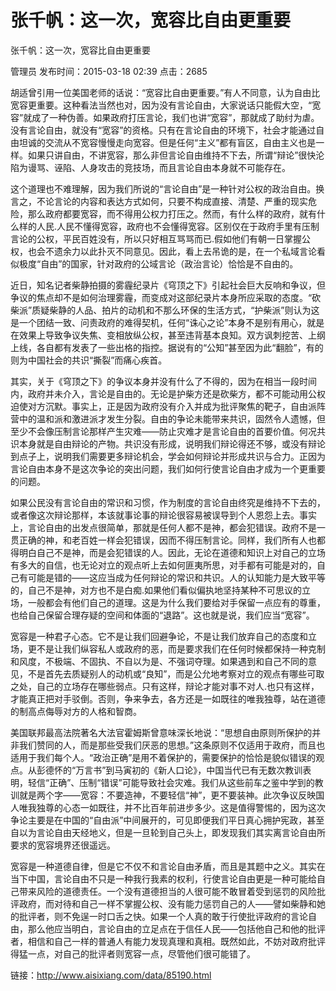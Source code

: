 # 张千帆：这一次，宽容比自由更重要  
张千帆：这一次，宽容比自由更重要

管理员 发布时间：2015-03-18 02:39  点击：2685

胡适曾引用一位美国老师的话说：“宽容比自由更重要。”有人不同意，认为自由比宽容更重要。这种看法当然也对，因为没有言论自由，大家说话只能假大空，“宽容”就成了一种伪善。如果政府打压言论，我们也讲“宽容”，那就成了助纣为虐。没有言论自由，就没有“宽容”的资格。只有在言论自由的环境下，社会才能通过自由坦诚的交流从不宽容慢慢走向宽容。但是任何“主义”都有盲区，自由主义也是一样。如果只讲自由，不讲宽容，那么非但言论自由维持不下去，所谓“辩论”很快沦陷为谩骂、诬陷、人身攻击的竞技场，而且言论自由本身就不可能存在。

这个道理也不难理解，因为我们所说的“言论自由”是一种针对公权的政治自由。换言之，不论言论的内容和表达方式如何，只要不构成直接、清楚、严重的现实危险，那么政府都要宽容，而不得用公权力打压之。然而，有什么样的政府，就有什么样的人民.人民不懂得宽容，政府也不会懂得宽容。区别仅在于政府手里有压制言论的公权，平民百姓没有，所以只好相互骂骂而已.假如他们有朝一日掌握公权，也会不遗余力以此扑灭不同意见。因此，看上去吊诡的是，在一个私域言论看似极度“自由”的国家，针对政府的公域言论（政治言论）恰恰是不自由的。

近日，知名记者柴静拍摄的雾霾纪录片《穹顶之下》引起社会巨大反响和争议，但争议的焦点却不是如何治理雾霾，而变成对这部纪录片本身所应采取的态度。“砍柴派”质疑柴静的人品、拍片的动机和不那么环保的生活方式，“护柴派”则认为这是一个团结一致、问责政府的难得契机，任何“诛心之论”本身不是别有用心，就是在效果上导致争议失焦、变相放纵公权，甚至违背基本良知。双方讽刺挖苦、上纲上线，各自都有发表了一些出格的指控。据说有的“公知”甚至因为此“翻脸”，有的则为中国社会的共识“撕裂”而痛心疾首。

其实，关于《穹顶之下》的争议本身并没有什么了不得的，因为在相当一段时间内，政府并未介入，言论是自由的。无论是护柴方还是砍柴方，都不可能动用公权迫使对方沉默。事实上，正是因为政府没有介入并成为批评聚焦的靶子，自由派阵营中的温和派和激进派才发生分裂。自由的争论未能带来共识，固然令人遗憾，但至少不会像压制言论那样产生灾难——防止灾难才是言论自由的首要价值。何况共识本身就是自由辩论的产物。共识没有形成，说明我们辩论得还不够，或没有辩论到点子上，说明我们需要更多辩论机会，学会如何辩论并形成共识与合力。正因为言论自由本身不是这次争论的突出问题，我们如何行使言论自由才成为一个更重要的问题。

如果公民没有言论自由的常识和习惯，作为制度的言论自由终究是维持不下去的，或者像这次辩论那样，本该就事论事的辩论很容易被误导到个人恩怨上去。事实上，言论自由的出发点很简单，那就是任何人都不是神，都会犯错误。政府不是一贯正确的神，和老百姓一样会犯错误，因而不得压制言论。同样，我们所有人也都得明白自己不是神，而是会犯错误的人。因此，无论在道德和知识上对自己的立场有多大的自信，也无论对立的观点听上去如何匪夷所思，对手都有可能是对的，自己有可能是错的——这应当成为任何辩论的常识和共识。人的认知能力是大致平等的，自己不是神，对方也不是白痴.如果他们看似偏执地坚持某种不可思议的立场，一般都会有他们自己的道理。这是为什么我们要给对手保留一点应有的尊重，也给自己保留合理存疑的空间和体面的“退路”。这也就是说，我们应当“宽容”。

宽容是一种君子心态。它不是让我们回避争论，不是让我们放弃自己的态度和立场，更不是让我们纵容私人或政府的恶，而是要求我们在任何时候都保持一种克制和风度，不极端、不固执、不自以为是、不强词夺理。如果遇到和自己不同的意见，不是首先去质疑别人的动机或“良知”，而是公允地考察对立的观点有哪些可取之处，自己的立场存在哪些弱点。只有这样，辩论才能对事不对人.也只有这样，才能真正把对手驳倒。否则，争来争去，各方还是一如既往的唯我独尊，站在道德的制高点侮辱对方的人格和智商。

美国联邦最高法院著名大法官霍姆斯曾意味深长地说：“思想自由原则所保护的并非我们赞同的人，而是那些受我们厌恶的思想。”这条原则不仅适用于政府，而且也适用于我们每个人。“政治正确”是用不着保护的，需要保护的恰恰是貌似错误的观点。从彭德怀的“万言书”到马寅初的《新人口论》，中国当代已有无数次教训表明，轻信“正确”、压制“错误”可能导致社会灾难。我们从这些前车之鉴中学到的教训就是两个字——宽容：不要造神，不要轻信“神”，更不要装神。此次争议反映国人唯我独尊的心态一如既往，并不比百年前进步多少。这是值得警惕的，因为这次争论主要是在中国的“自由派”中间展开的，可见即便我们平日真心拥护宪政，甚至自以为言论自由天经地义，但是一旦轮到自己头上，即发现我们其实离言论自由所要求的宽容境界还很遥远。

宽容是一种道德自律，但是它不仅不和言论自由矛盾，而且是其题中之义。其实在当下中国，言论自由不只是一种我行我素的权利，行使言论自由更是一种可能给自己带来风险的道德责任。一个没有道德担当的人很可能不敢冒着受到惩罚的风险批评政府，而对待和自己一样不掌握公权、没有能力惩罚自己的人——譬如柴静和她的批评者，则不免逞一时口舌之快。如果一个人真的敢于行使批评政府的言论自由，那么他应当明白，言论自由的立足点在于信任人民——包括他自己和他的批评者，相信和自己一样的普通人有能力发现真理和真相。既然如此，不妨对政府批评得猛一点，对自己的批评者则宽容一点，尽管他们很可能错了。

链接：http://www.aisixiang.com/data/85190.html 